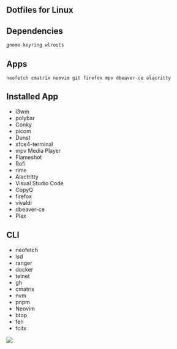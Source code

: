 ## Dotfiles for Linux

## Dependencies
`gnome-keyring wlroots`

## Apps
`neofetch cmatrix neovim git firefox mpv dbeaver-ce alacritty`

## Installed App
- i3wm
- polybar
- Conky
- picom
- Dunst
- xfce4-terminal
- mpv Media Player
- Flameshot
- Rofi
- rime
- Alactritty
- Visual Studio Code
- CopyQ
- firefox
- vivaldi
- dbeaver-ce
- Plex

## CLI
- neofetch
- lsd
- ranger
- docker
- telnet
- gh
- cmatrix
- nvm
- pnpm
- Neovim
- btop
- feh
- fcitx

![](screenshots/desktop.png)
